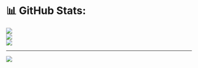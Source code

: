 # 📊 GitHub Stats:
![](https://github-readme-stats.vercel.app/api?username=Soriquato&theme=dark&hide_border=false&include_all_commits=true&count_private=true)<br/>
![](https://github-readme-streak-stats.herokuapp.com/?user=Soriquato&theme=dark&hide_border=false)<br/>
![](https://github-readme-stats.vercel.app/api/top-langs/?username=Soriquato&theme=dark&hide_border=false&include_all_commits=true&count_private=true&layout=compact)

---
[![](https://visitcount.itsvg.in/api?id=Soriquato&icon=0&color=0)](https://visitcount.itsvg.in)

